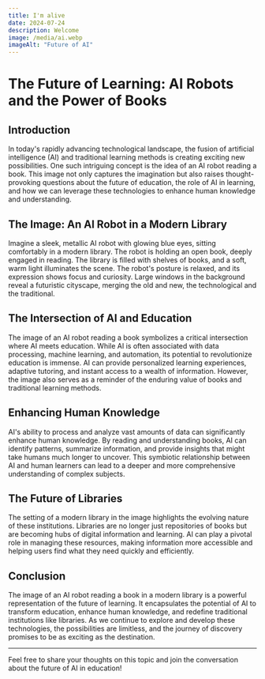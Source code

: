 ```yaml
---
title: I'm alive
date: 2024-07-24
description: Welcome
image: /media/ai.webp
imageAlt: "Future of AI"
---
```


# The Future of Learning: AI Robots and the Power of Books

## Introduction

In today's rapidly advancing technological landscape, the fusion of artificial intelligence (AI) and traditional learning methods is creating exciting new possibilities. One such intriguing concept is the idea of an AI robot reading a book. This image not only captures the imagination but also raises thought-provoking questions about the future of education, the role of AI in learning, and how we can leverage these technologies to enhance human knowledge and understanding.

## The Image: An AI Robot in a Modern Library

Imagine a sleek, metallic AI robot with glowing blue eyes, sitting comfortably in a modern library. The robot is holding an open book, deeply engaged in reading. The library is filled with shelves of books, and a soft, warm light illuminates the scene. The robot's posture is relaxed, and its expression shows focus and curiosity. Large windows in the background reveal a futuristic cityscape, merging the old and new, the technological and the traditional.

## The Intersection of AI and Education

The image of an AI robot reading a book symbolizes a critical intersection where AI meets education. While AI is often associated with data processing, machine learning, and automation, its potential to revolutionize education is immense. AI can provide personalized learning experiences, adaptive tutoring, and instant access to a wealth of information. However, the image also serves as a reminder of the enduring value of books and traditional learning methods.

## Enhancing Human Knowledge

AI's ability to process and analyze vast amounts of data can significantly enhance human knowledge. By reading and understanding books, AI can identify patterns, summarize information, and provide insights that might take humans much longer to uncover. This symbiotic relationship between AI and human learners can lead to a deeper and more comprehensive understanding of complex subjects.

## The Future of Libraries

The setting of a modern library in the image highlights the evolving nature of these institutions. Libraries are no longer just repositories of books but are becoming hubs of digital information and learning. AI can play a pivotal role in managing these resources, making information more accessible and helping users find what they need quickly and efficiently.

## Conclusion

The image of an AI robot reading a book in a modern library is a powerful representation of the future of learning. It encapsulates the potential of AI to transform education, enhance human knowledge, and redefine traditional institutions like libraries. As we continue to explore and develop these technologies, the possibilities are limitless, and the journey of discovery promises to be as exciting as the destination.

---

Feel free to share your thoughts on this topic and join the conversation about the future of AI in education!
